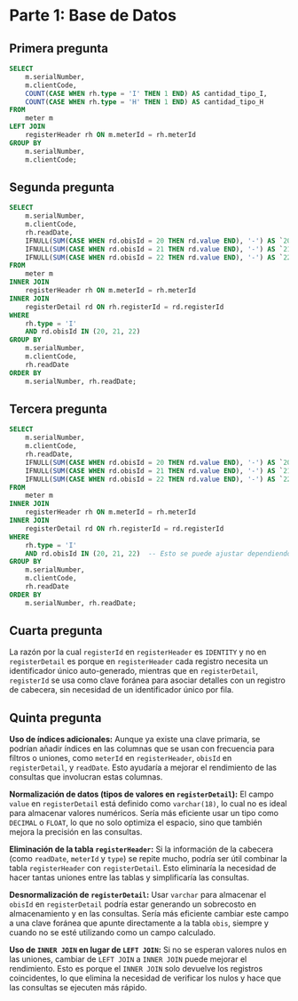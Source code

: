 # Parte 1: Base de Datos

## Primera pregunta

```sql
SELECT 
    m.serialNumber, 
    m.clientCode,
    COUNT(CASE WHEN rh.type = 'I' THEN 1 END) AS cantidad_tipo_I,
    COUNT(CASE WHEN rh.type = 'H' THEN 1 END) AS cantidad_tipo_H
FROM 
    meter m
LEFT JOIN 
    registerHeader rh ON m.meterId = rh.meterId
GROUP BY 
    m.serialNumber, 
    m.clientCode;
```

## Segunda pregunta

```sql
SELECT 
    m.serialNumber, 
    m.clientCode, 
    rh.readDate,
    IFNULL(SUM(CASE WHEN rd.obisId = 20 THEN rd.value END), '-') AS `20`,
    IFNULL(SUM(CASE WHEN rd.obisId = 21 THEN rd.value END), '-') AS `21`,
    IFNULL(SUM(CASE WHEN rd.obisId = 22 THEN rd.value END), '-') AS `22`
FROM 
    meter m
INNER JOIN 
    registerHeader rh ON m.meterId = rh.meterId
INNER JOIN 
    registerDetail rd ON rh.registerId = rd.registerId
WHERE 
    rh.type = 'I' 
    AND rd.obisId IN (20, 21, 22)
GROUP BY 
    m.serialNumber, 
    m.clientCode, 
    rh.readDate
ORDER BY 
    m.serialNumber, rh.readDate;
```

## Tercera pregunta

```sql
SELECT 
    m.serialNumber, 
    m.clientCode, 
    rh.readDate,
    IFNULL(SUM(CASE WHEN rd.obisId = 20 THEN rd.value END), '-') AS `20`,
    IFNULL(SUM(CASE WHEN rd.obisId = 21 THEN rd.value END), '-') AS `21`,
    IFNULL(SUM(CASE WHEN rd.obisId = 22 THEN rd.value END), '-') AS `22`
FROM 
    meter m
INNER JOIN 
    registerHeader rh ON m.meterId = rh.meterId
INNER JOIN 
    registerDetail rd ON rh.registerId = rd.registerId
WHERE 
    rh.type = 'I' 
    AND rd.obisId IN (20, 21, 22)  -- Esto se puede ajustar dependiendo de lo que reciba el parámetro
GROUP BY 
    m.serialNumber, 
    m.clientCode, 
    rh.readDate
ORDER BY 
    m.serialNumber, rh.readDate;
```

## Cuarta pregunta

La razón por la cual `registerId` en `registerHeader` es `IDENTITY` y no en `registerDetail` es porque en `registerHeader` cada registro necesita un identificador único auto-generado, mientras que en `registerDetail`, `registerId` se usa como clave foránea para asociar detalles con un registro de cabecera, sin necesidad de un identificador único por fila.

## Quinta pregunta

**Uso de índices adicionales:** Aunque ya existe una clave primaria, se podrían añadir índices en las columnas que se usan con frecuencia para filtros o uniones, como `meterId` en `registerHeader`, `obisId` en `registerDetail`, y `readDate`. Esto ayudaría a mejorar el rendimiento de las consultas que involucran estas columnas.

**Normalización de datos (tipos de valores en `registerDetail`):** El campo `value` en `registerDetail` está definido como `varchar(18)`, lo cual no es ideal para almacenar valores numéricos. Sería más eficiente usar un tipo como `DECIMAL` o `FLOAT`, lo que no solo optimiza el espacio, sino que también mejora la precisión en las consultas.

**Eliminación de la tabla `registerHeader`:** Si la información de la cabecera (como `readDate`, `meterId` y `type`) se repite mucho, podría ser útil combinar la tabla `registerHeader` con `registerDetail`. Esto eliminaría la necesidad de hacer tantas uniones entre las tablas y simplificaría las consultas.

**Desnormalización de `registerDetail`:** Usar `varchar` para almacenar el `obisId` en `registerDetail` podría estar generando un sobrecosto en almacenamiento y en las consultas. Sería más eficiente cambiar este campo a una clave foránea que apunte directamente a la tabla `obis`, siempre y cuando no se esté utilizando como un campo calculado.

**Uso de `INNER JOIN` en lugar de `LEFT JOIN`:** Si no se esperan valores nulos en las uniones, cambiar de `LEFT JOIN` a `INNER JOIN` puede mejorar el rendimiento. Esto es porque el `INNER JOIN` solo devuelve los registros coincidentes, lo que elimina la necesidad de verificar los nulos y hace que las consultas se ejecuten más rápido.
